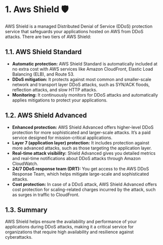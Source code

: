 # 1. Aws Shield 🛡️

AWS Shield is a managed Distributed Denial of Service (DDoS) protection service that safeguards your applications hosted on AWS from DDoS attacks. There are two tiers of AWS Shield:

## 1.1. AWS Shield Standard

- **Automatic protection:** AWS Shield Standard is automatically included at no extra cost with AWS services like Amazon CloudFront, Elastic Load Balancing (ELB), and Route 53.
- **DDoS mitigation:** It protects against most common and smaller-scale network and transport layer DDoS attacks, such as SYN/ACK floods, reflection attacks, and slow HTTP attacks.
- **Monitoring:** It continuously monitors for DDoS attacks and automatically applies mitigations to protect your applications.

## 1.2. AWS Shield Advanced

- **Enhanced protection:** AWS Shield Advanced offers higher-level DDoS protection for more sophisticated and larger-scale attacks. It’s a paid service designed for mission-critical applications.
- **Layer 7 (application layer) protection:** It includes protection against more advanced attacks, such as those targeting the application layer.
- **Real-time attack visibility:** Shield Advanced gives you detailed metrics and real-time notifications about DDoS attacks through Amazon CloudWatch.
- **24/7 DDoS response team (DRT):** You get access to the AWS DDoS Response Team, which helps mitigate large-scale and sophisticated attacks.
- **Cost protection:** In case of a DDoS attack, AWS Shield Advanced offers cost protection for scaling-related charges incurred by the attack, such as surges in traffic to CloudFront.

## 1.3. Summary

AWS Shield helps ensure the availability and performance of your applications during DDoS attacks, making it a critical service for organizations that require high availability and resilience against cyberattacks.
